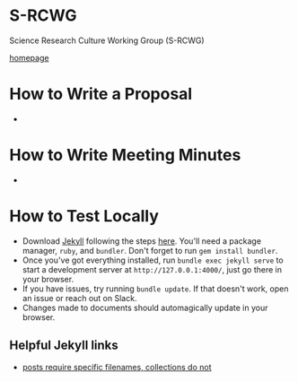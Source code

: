 # S-RCWG
Science Research Culture Working Group (S-RCWG)

[homepage](https://sainsburywellcomecentre.github.io/S-RCWG)

# How to Write a Proposal
-

# How to Write Meeting Minutes
-

# How to Test Locally

- Download [Jekyll](https://jekyllrb.com/docs/installation/) following the steps [here](https://docs.github.com/en/free-pro-team@latest/github/working-with-github-pages/testing-your-github-pages-site-locally-with-jekyll). You'll need a package manager, `ruby`, and `bundler`. Don't forget to run `gem install bundler`.
- Once you've got everything installed, run `bundle exec jekyll serve` to start a development server at `http://127.0.0.1:4000/`, just go there in your browser.
- If you have issues, try running `bundle update`. If that doesn't work, open an issue or reach out on Slack.
- Changes made to documents should automagically update in your browser.

## Helpful Jekyll links

- [posts require specific filenames, collections do not](https://stackoverflow.com/questions/27099427/jekyll-filename-without-date)